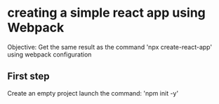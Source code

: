 # creating a simple react app using Webpack

Objective: Get the same result as the command 'npx create-react-app' using webpack configuration

## First step

Create an empty project
launch the command: 'npm init -y'
